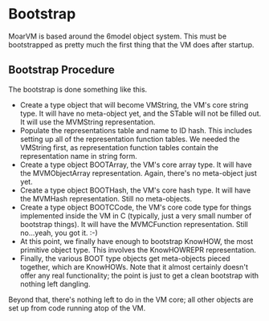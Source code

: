 # Bootstrap
MoarVM is based around the 6model object system. This must be bootstrapped as
pretty much the first thing that the VM does after startup.

## Bootstrap Procedure
The bootstrap is done something like this.

* Create a type object that will become VMString, the VM's core string type.
  It will have no meta-object yet, and the STable will not be filled out. It
  will use the MVMString representation.
* Populate the representations table and name to ID hash. This includes setting
  up all of the representation function tables. We needed the VMString first, as
  representation function tables contain the representation name in string form.
* Create a type object BOOTArray, the VM's core array type. It will have the
  MVMObjectArray representation. Again, there's no meta-object just yet.
* Create a type object BOOTHash, the VM's core hash type. It will have the
  MVMHash representation. Still no meta-objects.
* Create a type object BOOTCCode, the VM's core code type for things implemented
  inside the VM in C (typically, just a very small number of bootstrap things).
  It will have the MVMCFunction representation. Still no...yeah, you got it. :-)
* At this point, we finally have enough to bootstrap KnowHOW, the most primitive
  object type. This involves the KnowHOWREPR representation.
* Finally, the various BOOT type objects get meta-objects pieced together,
  which are KnowHOWs. Note that it almost certainly doesn't offer any real
  functionality; the point is just to get a clean bootstrap with nothing
  left dangling.

Beyond that, there's nothing left to do in the VM core; all other objects are
set up from code running atop of the VM.

